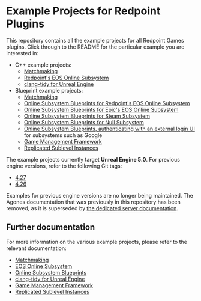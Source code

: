 # Example Projects for Redpoint Plugins

This repository contains all the example projects for all Redpoint Games plugins. Click through to the README for the particular example you are interested in:

- C++ example projects:
  - [Matchmaking](./MM_SimpleCPP/)
  - [Redpoint's EOS Online Subsystem](./EOS_CPlusPlus/)
  - [clang-tidy for Unreal Engine](./ClangTidy/)
- Blueprint example projects:
  - [Matchmaking](./MM_SimpleBP/)
  - [Online Subsystem Blueprints for Redpoint's EOS Online Subsystem](./OSB_RedpointEOS/)
  - [Online Subsystem Blueprints for Epic's EOS Online Subsystem](./OSB_EpicEOS/)
  - [Online Subsystem Blueprints for Steam Subsystem](./OSB_Steam/)
  - [Online Subsystem Blueprints for Null Subsystem](./OSB_Null/)
  - [Online Subsystem Blueprints, authenticating with an external login UI](./OSB_LoginUI/) for subsystems such as Google
  - [Game Management Framework](./GMF/)
  - [Replicated Sublevel Instances](./RSI/)

The example projects currently target **Unreal Engine 5.0**. For previous engine versions, refer to the following Git tags:

- [4.27](https://src.redpoint.games/redpointgames/examples/-/tree/4.27)
- [4.26](https://src.redpoint.games/redpointgames/examples/-/tree/15179ddf7783451d09d365ee8e0d1392aef36bb2/Archived)

Examples for previous engine versions are no longer being maintained. The Agones documentation that was previously in this repository has been removed, as it is superseded by [the dedicated server documentation](https://docs.redpoint.games/eos-online-subsystem/docs/dedis_overview).

## Further documentation

For more information on the various example projects, please refer to the relevant documentation:

- [Matchmaking](https://docs.redpoint.games/matchmaking/docs/example_project)
- [EOS Online Subsystem](https://docs.redpoint.games/eos-online-subsystem/docs/example_project)
- [Online Subsystem Blueprints](https://docs.redpoint.games/online-subsystem-blueprints/docs/example_project)
- [clang-tidy for Unreal Engine](https://docs.redpoint.games/clang-tidy-for-unreal-engine/docs/)
- [Game Management Framework](https://docs.redpoint.games/game-management-framework/docs/)
- [Replicated Sublevel Instances](https://www.unrealengine.com/marketplace/en-US/product/replicated-sublevel-instances)